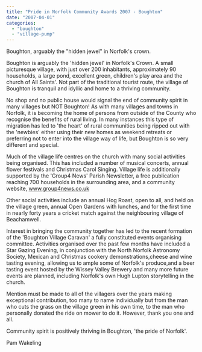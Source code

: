 ```yaml
---
title: "Pride in Norfolk Community Awards 2007 - Boughton"
date: "2007-04-01"
categories: 
  - "boughton"
  - "village-pump"
---
```


Boughton, arguably the "hidden jewel" in Norfolk's crown.

Boughton is arguably the 'hidden jewel' in Norfolk's Crown. A small picturesque village, with just over 200 inhabitants, approximately 90 households, a large pond, excellent green, children's play area and the church of All Saints'. Not part of the traditional tourist route, the village of Boughton is tranquil and idyllic and home to a thriving community.

No shop and no public house would signal the end of community spirit in many villages but NOT Boughton! As with many villages and towns in Norfolk, it is becoming the home of persons from outside of the County who recognise the benefits of rural living. In many instances this type of migration has led to 'the heart' of rural communities being ripped out with the 'newbies' either using their new homes as weekend retreats or preferring not to enter into the village way of life, but Boughton is so very different and special.

Much of the village life centres on the church with many social activities being organised. This has included a number of musical concerts, annual flower festivals and Christmas Carol Singing. Village life is additionally supported by the 'Group4 News' Parish Newsletter, a free publication reaching 700 households in the surrounding area, and a community website, www.group4news.co.uk

Other social activities include an annual Hog Roast, open to all, and held on the village green, annual Open Gardens with lunches, and for the first time in nearly forty years a cricket match against the neighbouring village of Beachamwell.

Interest in bringing the community together has led to the recent formation of the 'Boughton Village Caravan' a fully constituted events organising committee. Activities organised over the past few months have included a Star Gazing Evening, in conjunction with the North Norfolk Astronomy Society, Mexican and Christmas cookery demonstrations,cheese and wine tasting evening, allowing us to ample some of Norfolk's produce,and a beer tasting event hosted by the Wissey Valley Brewery and many more future events are planned, including Norfolk's own Hugh Lupton storytelling in the church.

Mention must be made to all of the villagers over the years making exceptional contribution, too many to name individually but from the man who cuts the grass on the village green in his own time, to the man who personally donated the ride on mower to do it. However, thank you one and all.

Community spirit is positively thriving in Boughton, 'the pride of Norfolk'.

Pam Wakeling
